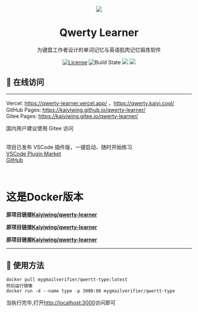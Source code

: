 
<div align=center>
<img  src="https://i0.hdslb.com/bfs/album/1268d2cc918ad114ae55cad7602d5c9aab242f9b.png"/>
</div>

<h1 align="center">
  Qwerty Learner
</h1>

<p align="center">
  为键盘工作者设计的单词记忆与英语肌肉记忆锻炼软件
</p>

<p align="center">
  <a href="https://github.com/Kaiyiwing/qwerty-learner/blob/master/LICENSE"><img src="https://img.shields.io/github/license/KaiyiWing/qwerty-learner" alt="License"></a>
  <a><img src="https://travis-ci.com/Kaiyiwing/qwerty-learner.svg?branch=master" alt="Build State"></a>
  <a><img src="https://img.shields.io/badge/PRs-welcome-brightgreen.svg"/></a>
  <a><img src="https://img.shields.io/badge/Powered%20by-React-blue"/></a>
</p>


## 📸 在线访问
<hr> 

Vercel: https://qwerty-learner.vercel.app/ ，https://qwerty.kaiyi.cool/  
GitHub Pages: https://kaiyiwing.github.io/qwerty-learner/  
Gitee Pages: https://kaiyiwing.gitee.io/qwerty-learner/

国内用户建议使用 Gitee 访问
<br/>
<br/>


项目已发布 VSCode 插件版，一键启动、随时开始练习  
[VSCode Plugin Market](https://marketplace.visualstudio.com/items?itemName=Kaiyi.qwerty-learner)  
[GitHub](https://github.com/Kaiyiwing/qwerty-learner-vscode)

<br />


# 这是Docker版本


**原项目链接[Kaiyiwing/qwerty-learner](https://github.com/Kaiyiwing/qwerty-learner)**

**原项目链接[Kaiyiwing/qwerty-learner](https://github.com/Kaiyiwing/qwerty-learner)**

**原项目链接[Kaiyiwing/qwerty-learner](https://github.com/Kaiyiwing/qwerty-learner)**

<hr> 

## 🥢 使用方法

```shell
docker pull mygmailverifier/qwertt-type:latest
然后运行镜像
docker run -d --name type -p 3000:80 mygmailverifier/qwertt-type
```

当执行完毕,打开[http://localhost:3000](http://localhost:3000)访问即可
